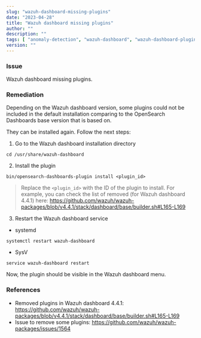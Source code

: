 ```yaml
---
slug: "wazuh-dashboard-missing-plugins"
date: "2023-04-28"
title: "Wazuh dashboard missing plugins"
author: ""
description: ""
tags: [ "anomaly-detection", "wazuh-dashboard", "wazuh-dashboard-plugins" ]
version: ""
---
```


### Issue

Wazuh dashboard missing plugins.

### Remediation

Depending on the Wazuh dashboard version, some plugins could not be included in the default installation comparing to the OpenSearch Dashboards base version that is based on.

They can be installed again. Follow the next steps:

1. Go to the Wazuh dashboard installation directory
```
cd /usr/share/wazuh-dashboard
```
2. Install the plugin
```
bin/opensearch-dashboards-plugin install <plugin_id>
```
> Replace the `<plugin_id>` with the ID of the plugin to install. For example, you can check the list of removed (for Wazuh dashboard 4.4.1) here: https://github.com/wazuh/wazuh-packages/blob/v4.4.1/stack/dashboard/base/builder.sh#L165-L169

3. Restart the Wazuh dashboard service

- systemd
```
systemctl restart wazuh-dashboard
```

- SysV
```
service wazuh-dashboard restart
```

Now, the plugin should be visible in the Wazuh dashboard menu.

### References

- Removed plugins in Wazuh dashboard 4.4.1: https://github.com/wazuh/wazuh-packages/blob/v4.4.1/stack/dashboard/base/builder.sh#L165-L169
- Issue to remove some plugins: https://github.com/wazuh/wazuh-packages/issues/1564